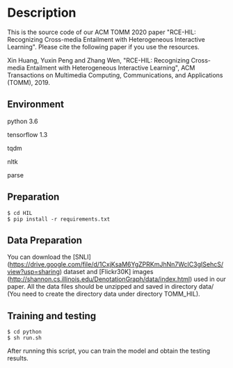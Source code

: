 # Description

This is the source code of our ACM TOMM 2020 paper "RCE-HIL: Recognizing Cross-media Entailment with Heterogeneous Interactive Learning". Please cite the following paper if you use the resources.

Xin Huang, Yuxin Peng and Zhang Wen, "RCE-HIL: Recognizing Cross-media Entailment with Heterogeneous Interactive Learning", ACM Transactions on Multimedia Computing, Communications, and Applications (TOMM), 2019.

## Environment
python 3.6

tensorflow 1.3

tqdm

nltk

parse

## Preparation
	$ cd HIL
	$ pip install -r requirements.txt

## Data Preparation

You can download the [SNLI] (https://drive.google.com/file/d/1CxjKsaM6YgZPRKmJhNn7WcIC3gISehcS/view?usp=sharing) dataset and [Flickr30K] images (http://shannon.cs.illinois.edu/DenotationGraph/data/index.html) used in our paper. All the data files should be unzipped and saved in directory data/ (You need to create the directory data under directory TOMM_HIL).

## Training and testing
	$ cd python 
	$ sh run.sh

After running this script, you can train the model and obtain the testing results. 
